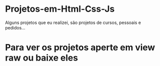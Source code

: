 # Projetos-em-Html-Css-Js

Alguns projetos que eu realizei, são projetos de cursos, pessoais e pedidos...

# Para ver os projetos aperte em view raw ou baixe eles #
